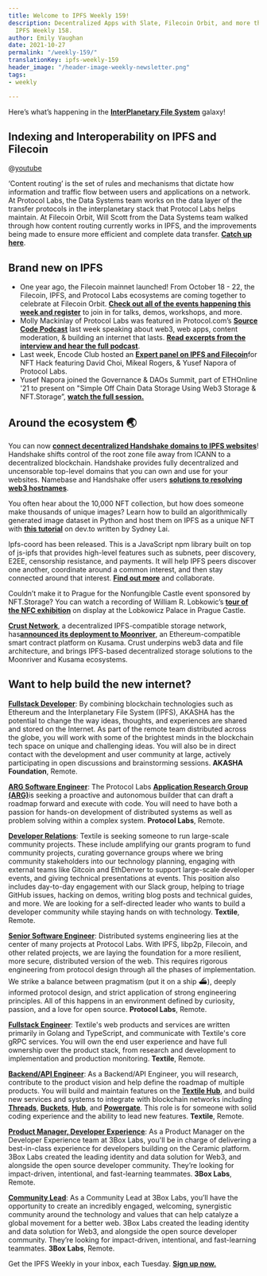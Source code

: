 ```yaml
---
title: Welcome to IPFS Weekly 159!
description: Decentralized Apps with Slate, Filecoin Orbit, and more this week in
  IPFS Weekly 158.
author: Emily Vaughan
date: 2021-10-27
permalink: "/weekly-159/"
translationKey: ipfs-weekly-159
header_image: "/header-image-weekly-newsletter.png"
tags:
- weekly

---
```

Here’s what’s happening in the [**InterPlanetary File System**](https://ipfs.io/) galaxy!

## Indexing and Interoperability on IPFS and Filecoin

@[youtube](y175X7mK6E8&list=PL_0VrY55uV1_HE_bE-frkYUPGybjYHbNz&index=46)

‘Content routing’ is the set of rules and mechanisms that dictate how information and traffic flow between users and applications on a network. At Protocol Labs, the Data Systems team works on the data layer of the transfer protocols in the interplanetary stack that Protocol Labs helps maintain. At Filecoin Orbit, Will Scott from the Data Systems team walked through how content routing currently works in IPFS, and the improvements being made to ensure more efficient and complete data transfer. [**Catch up here**](https://www.youtube.com/watch?v=y175X7mK6E8&list=PL_0VrY55uV1_HE_bE-frkYUPGybjYHbNz&index=44).

## **Brand new on IPFS**

* One year ago, the Filecoin mainnet launched! From October 18 - 22, the Filecoin, IPFS, and Protocol Labs ecosystems are coming together to celebrate at Filecoin Orbit. [**Check out all of the events happening this week and register**](https://orbit.filecion.io/) to join in for talks, demos, workshops, and more.
* Molly Mackinlay of Protocol Labs was featured in Protocol.com’s [**Source Code Podcast**](https://www.protocol.com/tag/source-code-podcast) last week speaking about web3, web apps, content moderation, & building an internet that lasts. [**Read excerpts from the interview and hear the full podcast**](https://www.protocol.com/ipfs-new-internet).
* Last week, Encode Club hosted an [**Expert panel on IPFS and Filecoin**](https://www.youtube.com/watch?v=lm65mZAa984)for NFT Hack featuring David Choi, Mikeal Rogers, & Yusef Napora of Protocol Labs.
* Yusef Napora joined the Governance & DAOs Summit, part of ETHOnline '21 to present on "Simple Off Chain Data Storage Using Web3 Storage & NFT.Storage”, [**watch the full session.**](https://www.youtube.com/watch?v=EDtMXrx7UmE)

## Around the ecosystem 🌏

You can now [**connect decentralized Handshake domains to IPFS websites**](https://docs.ipfs.io/how-to/websites-on-ipfs/link-a-domain/#handshake)! Handshake shifts control of the root zone file away from ICANN to a decentralized blockchain. Handshake provides fully decentralized and uncensorable top-level domains that you can own and use for your websites. Namebase and Handshake offer users [**solutions to resolving web3 hostnames**](https://blog.ipfs.io/decentralizing-the-internet-s-root/).

You often hear about the 10,000 NFT collection, but how does someone make thousands of unique images? Learn how to build an algorithmically generated image dataset in Python and host them on IPFS as a unique NFT with [**this tutorial**](https://dev.to/sydneylai/create-and-host-nfts-with-25-lines-of-code-4l4e) on dev.to written by Sydney Lai.

Ipfs-coord has been released. This is a JavaScript npm library built on top of js-ipfs that provides high-level features such as subnets, peer discovery, E2EE, censorship resistance, and payments. It will help IPFS peers discover one another, coordinate around a common interest, and then stay connected around that interest. [**Find out more**](https://www.npmjs.com/package/ipfs-coord) and collaborate.

Couldn’t make it to Prague for the Nonfungible Castle event sponsored by NFT.Storage? You can watch a recording of William R. Lobkowic’s [**tour of the NFC exhibition**](https://twitter.com/i/broadcasts/1MYxNnrdkabxw) on display at the Lobkowicz Palace in Prague Castle.

[**Crust Network**](https://crust.network/), a decentralized IPFS-compatible storage network, has[**announced its deployment to Moonriver**](https://medium.com/crustnetwork/crust-network-integrates-with-moonriver-to-bring-web3-ipfs-storage-to-the-kusama-ecosystem-b73d934293bf), an Ethereum-compatible smart contract platform on Kusama. Crust underpins web3 data and file architecture, and brings IPFS-based decentralized storage solutions to the Moonriver and Kusama ecosystems.

## Want to help build the new internet?

[**Fullstack Developer**](https://weworkremotely.com/remote-jobs/akasha-foundation-fullstack-developer): By combining blockchain technologies such as Ethereum and the Interplanetary File System (IPFS), AKASHA has the potential to change the way ideas, thoughts, and experiences are shared and stored on the Internet. As part of the remote team distributed across the globe, you will work with some of the brightest minds in the blockchain tech space on unique and challenging ideas. You will also be in direct contact with the development and user community at large, actively participating in open discussions and brainstorming sessions. **AKASHA Foundation**, Remote.

[**ARG Software Engineer**](https://arg.protocol.ai/job-software-engineer): The Protocol Labs [**Application Research Group (ARG)**](https://arg.protocol.ai/)is seeking a proactive and autonomous builder that can draft a roadmap forward and execute with code. You will need to have both a passion for hands-on development of distributed systems as well as problem solving within a complex system. **Protocol Labs**, Remote.

[**Developer Relations**](https://boards.greenhouse.io/textileio/jobs/4075619004): Textile is seeking someone to run large-scale community projects. These include amplifying our grants program to fund community projects, curating governance groups where we bring community stakeholders into our technology planning, engaging with external teams like Gitcoin and EthDenver to support large-scale developer events, and giving technical presentations at events. This position also includes day-to-day engagement with our Slack group, helping to triage GitHub issues, hacking on demos, writing blog posts and technical guides, and more. We are looking for a self-directed leader who wants to build a developer community while staying hands on with technology. **Textile**, Remote.

[**Senior Software Engineer**](https://jobs.lever.co/protocol/3490e571-4d47-487e-a47f-b02f08668290): Distributed systems engineering lies at the center of many projects at Protocol Labs. With IPFS, libp2p, Filecoin, and other related projects, we are laying the foundation for a more resilient, more secure, distributed version of the web. This requires rigorous engineering from protocol design through all the phases of implementation. We strike a balance between pragmatism (put it on a ship :ferry:), deeply informed protocol design, and strict application of strong engineering principles. All of this happens in an environment defined by curiosity, passion, and a love for open source. **Protocol Labs**, Remote.

[**Fullstack Engineer**](https://boards.greenhouse.io/textileio/jobs/4017984004): Textile's web products and services are written primarily in Golang and TypeScript, and communicate with Textile's core gRPC services. You will own the end user experience and have full ownership over the product stack, from research and development to implementation and production monitoring. **Textile**, Remote.

[**Backend/API Engineer**](https://boards.greenhouse.io/textileio/jobs/4017981004): As a Backend/API Engineer, you will research, contribute to the product vision and help define the roadmap of multiple products. You will build and maintain features on the [**Textile Hub**](https://github.com/textileio/textile), and build new services and systems to integrate with blockchain networks including [**Threads**](https://github.com/textileio/go-threads), [**Buckets**](https://github.com/textileio/go-buckets), [**Hub**](https://github.com/textileio/textile), and [**Powergate**](https://github.com/textileio/powergate). This role is for someone with solid coding experience and the ability to lead new features. **Textile**, Remote.

[**Product Manager, Developer Experience**](https://jobs.lever.co/3box/68e3cf44-5ee8-4b2a-b872-bca815bf5caf): As a Product Manager on the Developer Experience team at 3Box Labs, you'll be in charge of delivering a best-in-class experience for developers building on the Ceramic platform. 3Box Labs created the leading identity and data solution for Web3, and alongside the open source developer community. They’re looking for impact-driven, intentional, and fast-learning teammates. **3Box Labs**, Remote.

[**Community Lead**](https://jobs.lever.co/3box/cac4d9b2-4822-4c91-99b8-16c5d3dd75b6): As a Community Lead at 3Box Labs, you’ll have the opportunity to create an incredibly engaged, welcoming, synergistic community around the technology and values that can help catalyze a global movement for a better web. 3Box Labs created the leading identity and data solution for Web3, and alongside the open source developer community. They’re looking for impact-driven, intentional, and fast-learning teammates. **3Box Labs**, Remote.

Get the IPFS Weekly in your inbox, each Tuesday. [**Sign up now.**](https://ipfs.us4.list-manage.com/subscribe?u=25473244c7d18b897f5a1ff6b&id=cad54b2230)